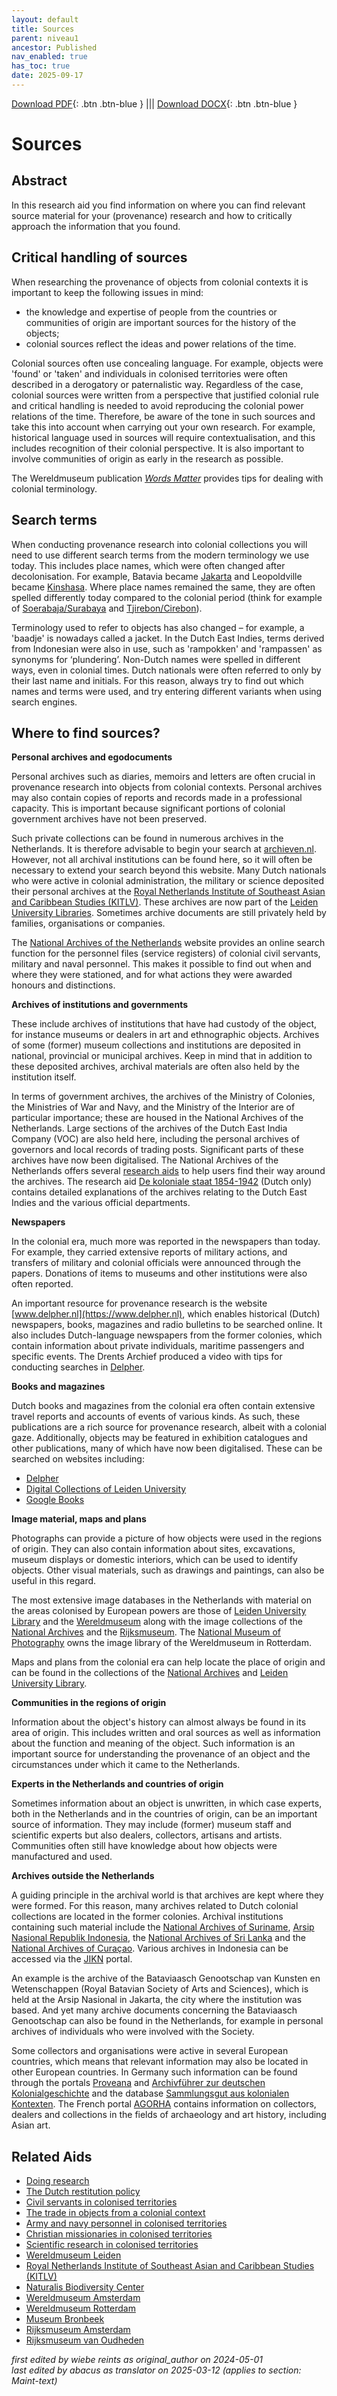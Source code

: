 ```yaml
---
layout: default
title: Sources
parent: niveau1
ancestor: Published
nav_enabled: true
has_toc: true
date: 2025-09-17
--- 
```



[Download PDF](https://raw.githubusercontent.com/colonial-heritage/research-guides-dev/refs/heads/main/EXPORTS/published/PDF/niveau1/English/Sources.pdf){: .btn .btn-blue } |||    [Download DOCX](https://raw.githubusercontent.com/colonial-heritage/research-guides-dev/refs/heads/main/EXPORTS/published/DOCX/niveau1/English/Sources.docx){: .btn .btn-blue }


# Sources


## Abstract

In this research aid you find information on where you can find relevant source material for your (provenance) research and how to critically approach the information that you found.

## Critical handling of sources

When researching the provenance of objects from colonial contexts it is important to keep the following issues in mind:
- the knowledge and expertise of people from the countries or communities of origin are important sources for the history of the objects;
- colonial sources reflect the ideas and power relations of the time. 

Colonial sources often use concealing language. For example, objects were 'found' or 'taken' and individuals in colonised territories were often described in a derogatory or paternalistic way. Regardless of the case, colonial sources were written from a perspective that justified colonial rule and critical handling is needed to avoid  reproducing the colonial power relations of the time. Therefore, be aware of the tone in such sources and take this into account when carrying out your own research. For example, historical language used in sources will require contextualisation, and this includes recognition of their colonial perspective. It is also important to involve communities of origin as early in the research as possible.

The Wereldmuseum publication _[Words Matter](https://amsterdam.wereldmuseum.nl/sites/default/files/2021-04/words_matter.pdf.pdf)_ provides tips for dealing with colonial terminology.
  
## Search terms

When conducting provenance research into colonial collections you will need to use different search terms from the modern terminology we use today. This includes place names, which were often changed after decolonisation. For example, Batavia became [Jakarta](https://sws.geonames.org/1642911/jakarta.html) and Leopoldville became [Kinshasa](https://sws.geonames.org/2314302/kinshasa.html). Where place names remained the same, they are often spelled differently today compared to the colonial period (think for example of [Soerabaja/Surabaya](https://sws.geonames.org/1625822/surabaya.html) and [Tjirebon/Cirebon](https://sws.geonames.org/1646170/cirebon.html)).

Terminology used to refer to objects has also changed – for example, a 'baadje' is nowadays called a jacket. In the Dutch East Indies, terms derived from Indonesian were also in use, such as 'rampokken' and 'rampassen' as synonyms for ‘plundering’. Non-Dutch names were spelled in different ways, even in colonial times. Dutch nationals were often referred to only by their last name and initials. For this reason, always try to find out which names and terms were used, and try entering different variants when using search engines.

## Where to find sources?

**Personal archives and egodocuments**

Personal archives such as diaries, memoirs and letters are often crucial in provenance research into objects from colonial contexts. Personal archives may also contain copies of reports and records made in a professional capacity. This is important because significant portions of colonial government archives have not been preserved. 

Such private collections can be found in numerous archives in the Netherlands. It is therefore advisable to begin your search at [archieven.nl](https://www.archieven.nl/). However, not all archival institutions can be found here, so it will often be necessary to extend your search beyond this website. Many Dutch nationals who were active in colonial administration, the military or science deposited their personal archives at the [Royal Netherlands Institute of Southeast Asian and Caribbean Studies (KITLV)](https://app.colonialcollections.nl/en/research-aids/https%3A%2F%2Fn2t%252Enet%2Fark%3A%2F27023%2F62191a1bbed9b315db786f2037417b4f). These archives are now part of the [Leiden University Libraries](https://digitalcollections.universiteitleiden.nl). Sometimes archive documents are still privately held by families, organisations or companies.

The [National Archives of the Netherlands](https://www.nationaalarchief.nl) website provides an online search function for the personnel files (service registers) of colonial civil servants, military and naval personnel. This makes it possible to find out when and where they were stationed, and for what actions they were awarded honours and distinctions.

**Archives of institutions and governments**

These include archives of institutions that have had custody of the object, for instance museums or dealers in art and ethnographic objects. Archives of some (former) museum collections and institutions are deposited in national, provincial or municipal archives. Keep in mind that in addition to these deposited archives, archival materials are often also held by the institution itself.

In terms of government archives, the archives of the Ministry of Colonies, the Ministries of War and Navy, and the Ministry of the Interior are of particular importance; these are housed in the National Archives of the Netherlands. Large sections of the archives of the Dutch East India Company (VOC) are also held here, including the personal archives of governors and local records of trading posts. Significant parts of these archives have now been digitalised. The National Archives of the Netherlands offers several [research aids](https://www.nationaalarchief.nl/onderzoeken/zoekhulpen) to help users find their way around the archives. The research aid [De koloniale staat 1854-1942](https://www.nationaalarchief.nl/onderzoeken/archief/2.14.97/invnr/10ED/file/Koloniale%20staat.pdf) (Dutch only) contains detailed explanations of the archives relating to the Dutch East Indies and the various official departments.

**Newspapers**

In the colonial era, much more was reported in the newspapers than today. For example, they carried extensive reports of military actions, and transfers of military and colonial officials were announced through the papers. Donations of items to museums and other institutions were also often reported. 

An important resource for provenance research is the website [www.delpher.nl](https://www.delpher.nl), which enables historical (Dutch) newspapers, books, magazines and radio bulletins to be searched online. It also includes Dutch-language newspapers from the former colonies, which contain information about private individuals, maritime passengers and specific events. The Drents Archief produced a video with tips for conducting searches in [Delpher](https://youtu.be/PfXY9aQC7F4). 

**Books and magazines**

Dutch books and magazines from the colonial era often contain extensive travel reports and accounts of events of various kinds. As such, these publications are a rich source for provenance research, albeit with a colonial gaze. Additionally, objects may be featured in exhibition catalogues and other publications, many of which have now been digitalised. These can be searched on websites including: 
- [Delpher](https://www.delpher.nl)
- [Digital Collections of Leiden University](https://digitalcollections.universiteitleiden.nl)
- [Google Books](https://books.google.nl)

**Image material, maps and plans**

Photographs can provide a picture of how objects were used in the regions of origin. They can also contain information about sites, excavations, museum displays or domestic interiors, which can be used to identify objects. Other visual materials, such as drawings and paintings, can also be useful in this regard.

The most extensive image databases in the Netherlands with material on the areas colonised by European powers are those of [Leiden University Library](https://digitalcollections.universiteitleiden.nl/imagecollection-kitlv) and the [Wereldmuseum](https://collectie.wereldculturen.nl) along with the image collections of the [National Archives](https://www.nationaalarchief.nl/onderzoeken/fotos) and the [Rijksmuseum](https://www.rijksmuseum.nl/nl/rijksstudio). The [National Museum of Photography](https://www.nederlandsfotomuseum.nl/) owns the image library of the Wereldmuseum in Rotterdam.

Maps and plans from the colonial era can help locate the place of origin and can be found in the collections of the [National Archives](https://www.nationaalarchief.nl/onderzoeken/kaarten-en-tekeningen/navigatie-en-overzeese-expansie) and [Leiden University Library](https://www.library.universiteitleiden.nl/special-collections/collections/maps-and-atlases).

**Communities in the regions of origin**

Information about the object's history can almost always be found in its area of origin. This includes written and oral sources as well as information about the function and meaning of the object. Such information is an important source for understanding the provenance of an object and the circumstances under which it came to the Netherlands.

**Experts in the Netherlands and countries of origin**

Sometimes information about an object is unwritten, in which case experts, both in the Netherlands and in the countries of origin, can be an important source of information. They may include (former) museum staff and scientific experts but also dealers, collectors, artisans and artists. Communities often still have knowledge about how objects were manufactured and used.

**Archives outside the Netherlands**

A guiding principle in the archival world is that archives are kept where they were formed. For this reason, many archives related to Dutch colonial collections are located in the former colonies. Archival institutions containing such material include the [National Archives of Suriname](https://nationaalarchief.sr/), [Arsip Nasional Republik Indonesia](https://www.anri.go.id), the [National Archives of Sri Lanka](https://www.archives.gov.lk) and the [National Archives of Curaçao](https://www.nationaalarchief.cw/). Various archives in Indonesia can be accessed via the [JIKN](https://jikn.anri.go.id/) portal.

An example is the archive of the Bataviaasch Genootschap van Kunsten en Wetenschappen (Royal Batavian Society of Arts and Sciences), which is held at the Arsip Nasional in Jakarta, the city where the institution was based. And yet many archive documents concerning the Bataviaasch Genootschap can also be found in the Netherlands, for example in personal archives of individuals who were involved with the Society. 

Some collectors and organisations were active in several European countries, which means that relevant information may also be located in other European countries. In Germany such information can be found through the portals [Proveana](https://www.proveana.de/en/start) and [Archivführer zur deutschen Kolonialgeschichte](https://archivfuehrer-kolonialzeit.de) and the database [Sammlungsgut aus kolonialen Kontexten](https://ccc.deutsche-digitale-bibliothek.de). The French portal [AGORHA](https://agorha.inha.fr) contains information on collectors, dealers and collections in the fields of archaeology and art history, including Asian art.

## Related Aids

 - [Doing research](niveau1/English/DoingResearch_20240425.yml)  
 - [The Dutch restitution policy](niveau1/English/RestitutionPolicy_20250123.yml)  
 - [Civil servants in colonised territories](niveau2/English/CivilServants_20240316.yml)  
 - [The trade in objects from a colonial context](niveau2/English/Trade_20240316.yml)  
 - [Army and navy personnel in colonised territories](niveau2/English/MilitaryAndNavy_20240417.yml)  
 - [Christian missionaries in colonised territories](niveau2/English/ChristianMission_20240417.yml)  
 - [Scientific research in colonised territories](niveau2/English/Science_20240821.yml)  
 - [Wereldmuseum Leiden](niveau3/English/WMLeiden_20240508.yml)  
 - [Royal Netherlands Institute of Southeast Asian and Caribbean Studies (KITLV)](niveau3/English/KITLV_20240704.yml)  
 - [Naturalis Biodiversity Center](niveau3/English/Naturalis_20270710.yml)  
 - [Wereldmuseum Amsterdam](niveau3/English/WMAmsterdam_20240809.yml)  
 - [Wereldmuseum Rotterdam](niveau3/English/WMRotterdam_2040822.yml)  
 - [Museum Bronbeek](niveau3/English/Bronbeek_20241002.yml)  
 - [Rijksmuseum Amsterdam](niveau3/English/RijksmuseumAmsterdam_20240905.yml)  
 - [Rijksmuseum van Oudheden](niveau3/English/RMO_20241106.yml)  



_first edited by wiebe reints as original_author on 2024-05-01_  
_last edited by abacus as translator on 2025-03-12
(applies to section: Maint-text)_
        